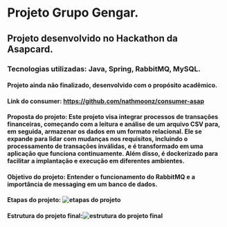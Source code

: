 # Projeto Grupo Gengar.

## Projeto desenvolvido no Hackathon da Asapcard.

### Tecnologias utilizadas: Java, Spring, RabbitMQ, MySQL.

#### Projeto ainda não finalizado, desenvolvido com o propósito acadêmico.

#### Link do consumer: https://github.com/nathmoonz/consumer-asap

#### Proposta do projeto: Este projeto visa integrar processos de transações financeiras, começando com a leitura e análise de um arquivo CSV para, em seguida, armazenar os dados em um formato relacional. Ele se expande para lidar com mudanças nos requisitos, incluindo o processamento de transações inválidas, e é transformado em uma aplicação que funciona continuamente. Além disso, é dockerizado para facilitar a implantação e execução em diferentes ambientes.

#### Objetivo do projeto: Entender o funcionamento do RabbitMQ e a importância de messaging em um banco de dados.

#### Etapas do projeto: ![etapas do projeto](https://github.com/nathmoonz/publisher-asap/assets/110949239/e3c67c93-6eac-4f06-8860-c40a015e05d6)

#### Estrutura do projeto final:![estrutura do projeto final](https://github.com/nathmoonz/publisher-asap/assets/110949239/ad8339f9-fbfb-471d-8632-51f37debe276)
